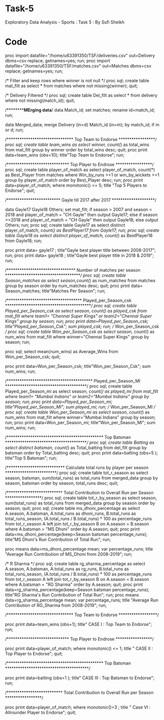 # Task-5
Exploratory Data Analysis - Sports : Task 5 : By Sufi Sheikh


# Code

proc import datafile="/home/u63391350/TSF/deliveries.csv" out=Delivery  dbms=csv replace;
    getnames=yes;
run;
proc import datafile="/home/u63391350/TSF/matches.csv" out=Matches  dbms=csv replace;
    getnames=yes;
run;

/* Filter and keep rows where winner is not null */
proc sql;
  create table mat_filt as
  select *
  from matches
  where not missing(winner);
quit;

/* Delivery Filtered */
proc sql;
  create table Del_filt as
  select *
  from delivery
  where not missing(match_id);
quit;

/******************************MErging data**********************/
data Match_id;
set matches;
rename id=match_id;
run;

data Merged_data;
merge Delivery (in=d)
	  Match_id (in=m);
by match_id;
if m or d;
run;

/******************************* Top Team to Endorse ******************/
proc sql;
  create table team_wins as
  select winner, count(*) as total_wins
  from mat_filt
  group by winner
  order by total_wins desc;
quit;
proc print data=team_wins (obs=10);
title"Top Team to Endorse";
run;

/***************************** Top Player to Endrose *****************/
proc sql;
create table player_of_match as
select  player_of_match, count(*) as Best_Player
from matches 
where Win_by_runs >=1 or win_by_wickets >=1
group by player_of_match
order by Best_Player desc;
run;
proc print data=player_of_match;
 where monotonic() <= 5;
 title "Top 5 Players to Endorse";
quit;


 
/************************* Gayle till 2017 after 2017 ********************/

data Gayle17 Gayle18 Others;
set mat_filt;
if season > 2007 and season < 2018 and player_of_match = "CH Gayle" then output Gayle17;
else if season >=2018 and player_of_match = "CH Gayle" then output Gayle18;
else output Others;
run;
proc sql;
create table Gayle17 as
select distinct player_of_match, count(*)  as BestPlayer17
from Gayle17;
run;
proc sql;
create table Gayle18 as
select distinct player_of_match, count(*)  as BestPlayer18
from Gayle18;
run;

proc print data= gayle17 ;
title"Gayle best player title between 2008-2017";
run;
proc print data= gayle18 ;
title"Gayle best player title in 2018 & 2019";
run;

/******************************** Number of matches per season ************************************/
proc sql;
create table Season_matches as
select season,count(*) as num_matches
from matches
group by season
order by num_matches desc;
quit;
proc print data= Season_matches;
title"Matches Per Season";
run;


/*********************************** Played_per_Season_csk ******************************************/
proc sql;
create table Played_per_Season_csk as
select season, count(*) as played_csk 
from mat_filt
where team1= "Chennai Super Kings" or team2="Chennai Super Kings"
group by season;
run;
proc print data=Played_per_Season_csk;
title"Played_per_Season_Csk";
sum played_csk;
run;
/* Won_per_Season_csk */
proc sql;
create table Won_per_Season_csk as
select season, count(*) as num_wins 
from mat_filt
where winner="Chennai Super Kings" 
group by season;
run;

proc sql;
select mean(num_wins) as Average_Wins
from Won_per_Season_csk;
quit;

proc print data=Won_per_Season_csk;
title"Won_per_Season_Csk";
sum num_wins;
run;




/**************************************** Played_per_Season_MI **************************************/
proc sql;
create table Played_per_Season_mi as
select season, count(*) as played_mi 
from mat_filt
where team1= "Mumbai Indians" or team2="Mumbai Indians"
group by season;
run;
proc print data=Played_per_Season_mi;
title"Played_per_Season_MI";
sum played_mi;
run;
/* Won_per_Season_MI */
proc sql;
create table Won_per_Season_mi as
select season, count(*) as num_wins 
from mat_filt
where winner="Mumbai Indians" 
group by season;
run;
proc print data=Won_per_Season_mi;
title"Won_per_Season_MI";
sum num_wins;
run;


/********************************************* Top Batsman ***************************************/
proc sql;
create table Batting as
select distinct batsman, count(*) as Total_batting
from del_filt 
group by batsman
order by Total_batting desc;
quit;
proc print data=batting (obs=5 );
title"Top 5 Batsman";
run;


/*************************** Calculate total runs by player per season ************************/
proc sql;
    create table tot_r_season as
    select season, batsman, sum(total_runs) as total_runs
    from merged_data
    group by season, batsman
    order by season, total_runs desc;
quit;


/************************** Total Contribution to Overall Run per Season *****************/
proc sql;
    create table tot_r_by_season as
    select season, sum(total_runs) as total_runs
    from merged_data
    group by season
    order by season;
quit;
proc sql;
    create table ms_dhoni_percentage as
    select A.season, 
           A.batsman, 
           A.total_runs as dhoni_runs, 
           B.total_runs as total_runs_season,
           (A.total_runs / B.total_runs) * 100 as percentage_runs
    from tot_r_season A
    left join tot_r_by_season B
    on A.season = B.season
    where A.batsman = "MS Dhoni"
    order by A.season;
quit;
proc print data=ms_dhoni_percentage(keep=Season batsman percentage_runs);
title"MS Dhoni's Run Contribution of Total Run";
run;

proc means data=ms_dhoni_percentage mean;
var percentage_runs;
title "Average Run Contribution of MS_Dhoni from 2008-2019";
run;

/* R Sharma */
proc sql;
    create table rg_sharma_percentage as
    select A.season, 
           A.batsman, 
           A.total_runs as rg_runs, 
           B.total_runs as total_runs_season,
           (A.total_runs / B.total_runs) * 100 as percentage_runs
    from tot_r_season A
    left join tot_r_by_season B
    on A.season = B.season
    where A.batsman = "RG Sharma"
    order by A.season;
quit;
proc print data=rg_sharma_percentage(keep=Season batsman percentage_runs);
title"RG Sharma's Run Contribution of Total Run";
run;
proc means data=rg_sharma_percentage mean;
var percentage_runs;
title "Average Run Contribution of RG_Sharma from 2008-2019";
run;



/******************************* Top Team to Endorse ******************/

proc print data=team_wins (obs=1);
title" CASE I : Top Team to Endorse";
run;

/***************************** Top Player to Endrose *****************/

proc print data=player_of_match;
 where monotonic() <= 1;
 title " CASE II : Top Player to Endorse";
quit;

/********************************************* Top Batsman ***************************************/

proc print data=batting (obs=1 );
title" CASE III : Top Batsman to Endorse";
run;

/************************** Total Contribution to Overall Run per Season *****************/

proc print data=player_of_match;
where monotonic()=3  ;
 title " Case VI : Allrounder Player to Endorse";
quit;


